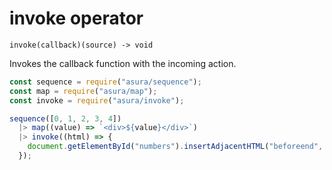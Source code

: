 # invoke operator

`invoke(callback)(source) -> void`

Invokes the callback function with the incoming action.

```js
const sequence = require("asura/sequence");
const map = require("asura/map");
const invoke = require("asura/invoke");

sequence([0, 1, 2, 3, 4])
  |> map((value) => `<div>${value}</div>`)
  |> invoke((html) => {
    document.getElementById("numbers").insertAdjacentHTML("beforeend", html);
  });
```
